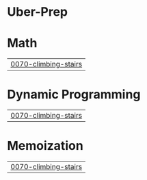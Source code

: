 # Uber-Prep


# Math
|  |
| ------- |
| [0070-climbing-stairs](https://github.com/yash-agrawal03/Uber-Prep/tree/master/0070-climbing-stairs) |
# Dynamic Programming
|  |
| ------- |
| [0070-climbing-stairs](https://github.com/yash-agrawal03/Uber-Prep/tree/master/0070-climbing-stairs) |
# Memoization
|  |
| ------- |
| [0070-climbing-stairs](https://github.com/yash-agrawal03/Uber-Prep/tree/master/0070-climbing-stairs) |
